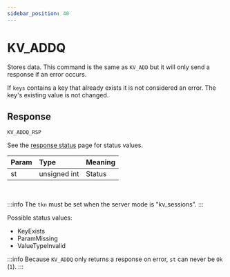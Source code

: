 ```yaml
---
sidebar_position: 40
---
```


# KV_ADDQ
Stores data. This command is the same as `KV_ADD` but it will only send a response if an error occurs.

If `keys` contains a key that already exists it is not considered an error. The key's existing value is not changed.

## Response

`KV_ADDQ_RSP`

See the [response status](./../Statuses) page for status values.


|Param|Type|Meaning|
|:---|:---|:---|
|st|unsigned int|Status|

<br/>

:::info
The `tkn` must be set when the server mode is "kv_sessions".
:::

Possible status values:

- KeyExists
- ParamMissing
- ValueTypeInvalid

:::info
Because `KV_ADDQ` only returns a response on error, `st` can never be `Ok` (`1`).
:::

